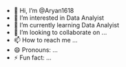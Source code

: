- 👋 Hi, I’m @Aryan1618
- 👀 I’m interested in Data Analyist
- 🌱 I’m currently learning Data Analyist 
- 💞️ I’m looking to collaborate on ...
- 📫 How to reach me ...
- 😄 Pronouns: ...
- ⚡ Fun fact: ...

<!---
Aryan1618/Aryan1618 is a ✨ special ✨ repository because its `README.md` (this file) appears on your GitHub profile.
You can click the Preview link to take a look at your changes.
--->
